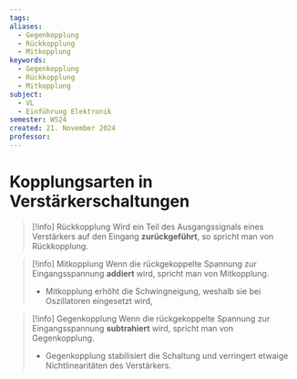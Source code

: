 ```yaml
---
tags: 
aliases:
  - Gegenkopplung
  - Rückkopplung
  - Mitkopplung
keywords: 
  - Gegenkopplung
  - Rückkopplung
  - Mitkopplung
subject:
  - VL
  - Einführung Elektronik
semester: WS24
created: 21. November 2024
professor:
---
```

 

# Kopplungsarten in Verstärkerschaltungen

> [!info] Rückkopplung
Wird ein Teil des Ausgangssignals eines Verstärkers auf den Eingang **zurückgeführt**, so spricht man von Rückkopplung.

> [!info] Mitkopplung
>Wenn die rückgekoppelte Spannung zur Eingangsspannung **addiert** wird, spricht man von Mitkopplung.
>
> - Mitkopplung erhöht die Schwingneigung, weshalb sie bei Oszillatoren eingesetzt wird, 

> [!info] Gegenkopplung
> Wenn die rückgekoppelte Spannung zur Eingangsspannung **subtrahiert** wird, spricht man von Gegenkopplung.
>
> - Gegenkopplung stabilisiert die Schaltung und verringert etwaige Nichtlinearitäten des Verstärkers.